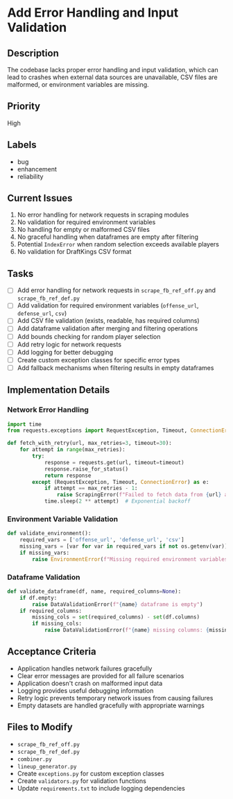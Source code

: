 # Add Error Handling and Input Validation

## Description
The codebase lacks proper error handling and input validation, which can lead to crashes when external data sources are unavailable, CSV files are malformed, or environment variables are missing.

## Priority
High

## Labels
- bug
- enhancement
- reliability

## Current Issues
1. No error handling for network requests in scraping modules
2. No validation for required environment variables
3. No handling for empty or malformed CSV files
4. No graceful handling when dataframes are empty after filtering
5. Potential `IndexError` when random selection exceeds available players
6. No validation for DraftKings CSV format

## Tasks
- [ ] Add error handling for network requests in `scrape_fb_ref_off.py` and `scrape_fb_ref_def.py`
- [ ] Add validation for required environment variables (`offense_url`, `defense_url`, `csv`)
- [ ] Add CSV file validation (exists, readable, has required columns)
- [ ] Add dataframe validation after merging and filtering operations
- [ ] Add bounds checking for random player selection
- [ ] Add retry logic for network requests
- [ ] Add logging for better debugging
- [ ] Create custom exception classes for specific error types
- [ ] Add fallback mechanisms when filtering results in empty dataframes

## Implementation Details

### Network Error Handling
```python
import time
from requests.exceptions import RequestException, Timeout, ConnectionError

def fetch_with_retry(url, max_retries=3, timeout=30):
    for attempt in range(max_retries):
        try:
            response = requests.get(url, timeout=timeout)
            response.raise_for_status()
            return response
        except (RequestException, Timeout, ConnectionError) as e:
            if attempt == max_retries - 1:
                raise ScrapingError(f"Failed to fetch data from {url} after {max_retries} attempts: {e}")
            time.sleep(2 ** attempt)  # Exponential backoff
```

### Environment Variable Validation
```python
def validate_environment():
    required_vars = ['offense_url', 'defense_url', 'csv']
    missing_vars = [var for var in required_vars if not os.getenv(var)]
    if missing_vars:
        raise EnvironmentError(f"Missing required environment variables: {missing_vars}")
```

### Dataframe Validation
```python
def validate_dataframe(df, name, required_columns=None):
    if df.empty:
        raise DataValidationError(f"{name} dataframe is empty")
    if required_columns:
        missing_cols = set(required_columns) - set(df.columns)
        if missing_cols:
            raise DataValidationError(f"{name} missing columns: {missing_cols}")
```

## Acceptance Criteria
- Application handles network failures gracefully
- Clear error messages are provided for all failure scenarios
- Application doesn't crash on malformed input data
- Logging provides useful debugging information
- Retry logic prevents temporary network issues from causing failures
- Empty datasets are handled gracefully with appropriate warnings

## Files to Modify
- `scrape_fb_ref_off.py`
- `scrape_fb_ref_def.py`
- `combiner.py`
- `lineup_generator.py`
- Create `exceptions.py` for custom exception classes
- Create `validators.py` for validation functions
- Update `requirements.txt` to include logging dependencies